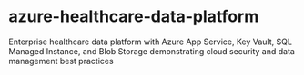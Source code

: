 # azure-healthcare-data-platform
Enterprise healthcare data platform with Azure App Service, Key Vault, SQL Managed Instance, and Blob Storage demonstrating cloud security and data management best practices
